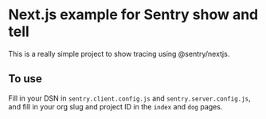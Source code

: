 # Next.js example for Sentry show and tell

This is a really simple project to show tracing using @sentry/nextjs.

## To use

Fill in your DSN in `sentry.client.config.js` and `sentry.server.config.js`, and fill in your org slug and project ID in the `index` and `dog` pages.
